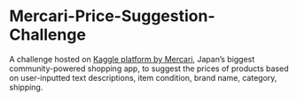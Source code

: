 # Mercari-Price-Suggestion-Challenge

A challenge hosted on [Kaggle platform by Mercari](https://www.kaggle.com/c/mercari-price-suggestion-challenge), Japan’s biggest community-powered shopping app, to suggest the prices of products based on user-inputted text descriptions, item condition, brand name, category, shipping.

